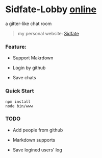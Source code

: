 # Sidfate-Lobby [online](http://sidfate.com/chat)

a gitter-like chat room

> my personal website: [Sidfate](http://sidfate.com)

### Feature:  
- Support Makrdown

- Login by github 

- Save chats 

### Quick Start 
``` 
npm install 
node bin/www
```

### TODO
* Add people from github

* Markdown supports <table>

* Save logined users' log
